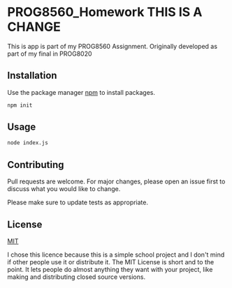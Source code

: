 # PROG8560_Homework THIS IS A CHANGE 

This is app is part of my PROG8560 Assignment. Originally developed as part of my final in PROG8020

## Installation

Use the package manager [npm](https://www.npmjs.com) to install packages.

```bash
npm init
```

## Usage

```bash
node index.js
```

## Contributing
Pull requests are welcome. For major changes, please open an issue first to discuss what you would like to change.

Please make sure to update tests as appropriate.

## License
[MIT](https://choosealicense.com/licenses/mit/)

I chose this licence because this is a simple school project and I don't mind if other people use it or distribute it.
The MIT License is short and to the point. It lets people do almost anything they want with your project, like making and distributing closed source versions.
